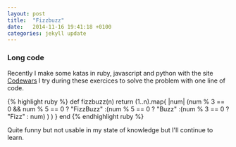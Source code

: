 ```yaml
---
layout: post
title:  "Fizzbuzz"
date:   2014-11-16 19:41:18 +0100
categories: jekyll update
---
```

### Long code

Recently I make some katas in ruby, javascript and python with the site [Codewars](http://codewars.com)
I try during these exercices to solve the problem with one line of code.

{% highlight ruby %}
def fizzbuzz(n)
  return (1..n).map{ |num| (num % 3 == 0 && num % 5 == 0 ? "FizzBuzz" :(num % 5 == 0 ? "Buzz" :(num % 3 == 0 ? "Fizz" : num) ) ) } 
end
{% endhighlight ruby %}

Quite funny but not usable in my state of knowledge but I'll continue to learn.
